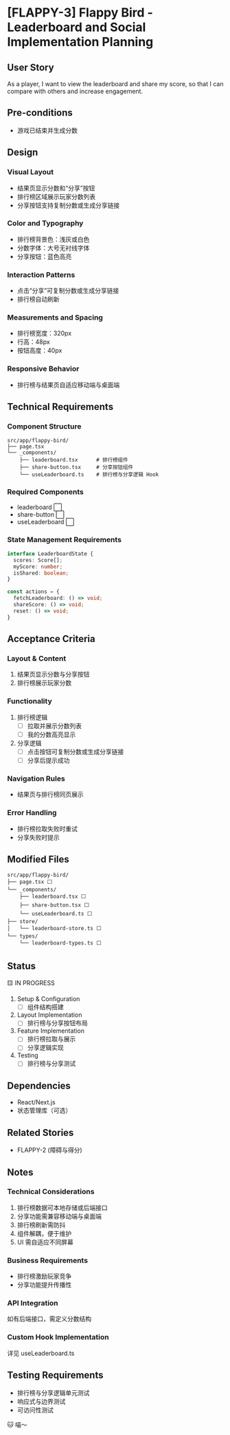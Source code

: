 # [FLAPPY-3] Flappy Bird - Leaderboard and Social Implementation Planning

## User Story

As a player, I want to view the leaderboard and share my score, so that I can compare with others and increase engagement.

## Pre-conditions
- 游戏已结束并生成分数

## Design
### Visual Layout
- 结果页显示分数和“分享”按钮
- 排行榜区域展示玩家分数列表
- 分享按钮支持复制分数或生成分享链接

### Color and Typography
- 排行榜背景色：浅灰或白色
- 分数字体：大号无衬线字体
- 分享按钮：蓝色高亮

### Interaction Patterns
- 点击“分享”可复制分数或生成分享链接
- 排行榜自动刷新

### Measurements and Spacing
- 排行榜宽度：320px
- 行高：48px
- 按钮高度：40px

### Responsive Behavior
- 排行榜与结果页自适应移动端与桌面端

## Technical Requirements
### Component Structure
```
src/app/flappy-bird/
├── page.tsx
└── _components/
    ├── leaderboard.tsx      # 排行榜组件
    ├── share-button.tsx     # 分享按钮组件
    └── useLeaderboard.ts    # 排行榜与分享逻辑 Hook
```

### Required Components
- leaderboard ⬜
- share-button ⬜
- useLeaderboard ⬜

### State Management Requirements
```typescript
interface LeaderboardState {
  scores: Score[];
  myScore: number;
  isShared: boolean;
}

const actions = {
  fetchLeaderboard: () => void;
  shareScore: () => void;
  reset: () => void;
}
```

## Acceptance Criteria
### Layout & Content
1. 结果页显示分数与分享按钮
2. 排行榜展示玩家分数

### Functionality
1. 排行榜逻辑
   - [ ] 拉取并展示分数列表
   - [ ] 我的分数高亮显示
2. 分享逻辑
   - [ ] 点击按钮可复制分数或生成分享链接
   - [ ] 分享后提示成功

### Navigation Rules
- 结果页与排行榜同页展示

### Error Handling
- 排行榜拉取失败时重试
- 分享失败时提示

## Modified Files
```
src/app/flappy-bird/
├── page.tsx ⬜
└── _components/
    ├── leaderboard.tsx ⬜
    ├── share-button.tsx ⬜
    └── useLeaderboard.ts ⬜
├── store/
│   └── leaderboard-store.ts ⬜
└── types/
    └── leaderboard-types.ts ⬜
```

## Status
🟨 IN PROGRESS

1. Setup & Configuration
   - [ ] 组件结构搭建
2. Layout Implementation
   - [ ] 排行榜与分享按钮布局
3. Feature Implementation
   - [ ] 排行榜拉取与展示
   - [ ] 分享逻辑实现
4. Testing
   - [ ] 排行榜与分享测试

## Dependencies
- React/Next.js
- 状态管理库（可选）

## Related Stories
- FLAPPY-2 (障碍与得分)

## Notes
### Technical Considerations
1. 排行榜数据可本地存储或后端接口
2. 分享功能需兼容移动端与桌面端
3. 排行榜刷新需防抖
4. 组件解耦，便于维护
5. UI 需自适应不同屏幕

### Business Requirements
- 排行榜激励玩家竞争
- 分享功能提升传播性

### API Integration
如有后端接口，需定义分数结构

### Custom Hook Implementation
详见 useLeaderboard.ts

## Testing Requirements
- 排行榜与分享逻辑单元测试
- 响应式与边界测试
- 可访问性测试

🐱 喵～
